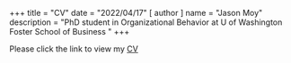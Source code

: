 +++
title = "CV"
date = "2022/04/17"
[ author ]
  name = "Jason Moy"
description = "PhD student in Organizational Behavior at U of Washington Foster School of Business "
+++

Please click the link to view my <a href = 'https://jasonmoy28.github.io/jasonmoy_site//Moy_J_CV.pdf' target = '_blank' rel = 'noopener'> CV </a>
